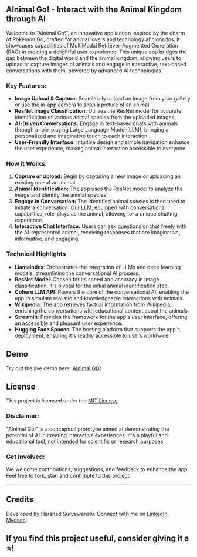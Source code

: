 ## AInimal Go! - Interact with the Animal Kingdom through AI

Welcome to "AInimal Go!", an innovative application inspired by the charm of Pokémon Go, crafted for animal lovers and technology aficionados.  It showcases capabilities of MultiModal Retriever-Augmented Generation (RAG) in creating a delightful user experience. This unique app bridges the gap between the digital world and the animal kingdom, allowing users to upload or capture images of animals and engage in interactive, text-based conversations with them, powered by advanced AI technologies.


### Key Features:

- **Image Upload & Capture:** Seamlessly upload an image from your gallery or use the in-app camera to snap a picture of an animal.
- **ResNet Image Classification:** Utilizes the ResNet model for accurate identification of various animal species from the uploaded images.
- **AI-Driven Conversations:** Engage in text-based chats with animals through a role-playing Large Language Model (LLM), bringing a personalized and imaginative touch to each interaction.
- **User-Friendly Interface:** Intuitive design and simple navigation enhance the user experience, making animal interaction accessible to everyone.

### How it Works:

1. **Capture or Upload:** Begin by capturing a new image or uploading an existing one of an animal.
2. **Animal Identification:** The app uses the ResNet model to analyze the image and identify the animal species.
3. **Engage in Conversation:** The identified animal species is then used to initiate a conversation. Our LLM, equipped with conversational capabilities, role-plays as the animal, allowing for a unique chatting experience.
4. **Interactive Chat Interface:** Users can ask questions or chat freely with the AI-represented animal, receiving responses that are imaginative, informative, and engaging.

### Technical Highlights
- **LlamaIndex**: Orchestrates the integration of LLMs and deep learning models, streamlining the conversational AI process.
- **ResNet Model**: Chosen for its speed and accuracy in image classification, it's pivotal for the initial animal identification step.
- **Cohere LLM API:** Powers the core of the conversational AI, enabling the app to simulate realistic and knowledgeable interactions with animals.
- **Wikipedia**: The app retrieves factual information from Wikipedia, enriching the conversations with educational content about the animals.
- **Streamlit**: Provides the framework for the app's user interface, offering an accessible and pleasant user experience.
- **Hugging Face Spaces**: The hosting platform that supports the app's deployment, ensuring it's readily accessible to users worldwide.


## Demo

Try out the live demo here: [AInimal GO!](https://huggingface.co/spaces/AI-ANK/AInimal_Go)


## License

This project is licensed under the [MIT License](LICENSE).



### Disclaimer:

"AInimal Go!" is a conceptual prototype aimed at demonstrating the potential of AI in creating interactive experiences. It's a playful and educational tool, not intended for scientific or research purposes.

### Get Involved:

We welcome contributions, suggestions, and feedback to enhance the app. Feel free to fork, star, and contribute to this project!

---
## Credits
Developed by Harshad Suryawanshi. Connect with me on [LinkedIn](https://www.linkedin.com/in/harshadsuryawanshi/), [Medium](https://harshadsuryawanshi.medium.com/).

If you find this project useful, consider giving it a ⭐!
---
